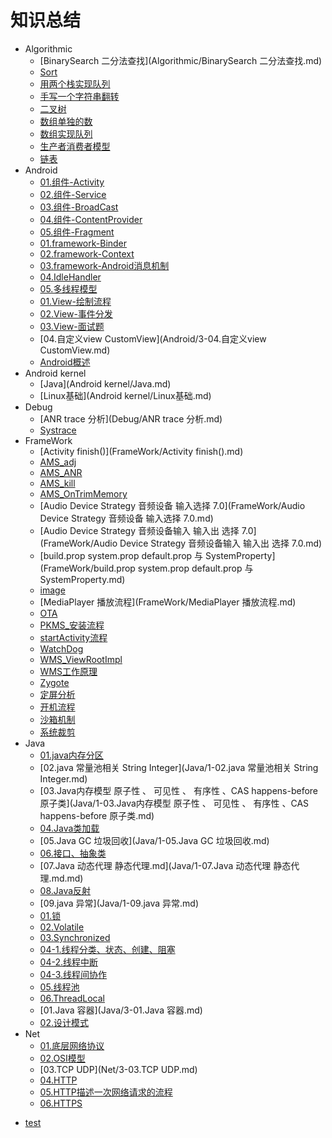 # 知识总结

- Algorithmic
  * [BinarySearch 二分法查找](Algorithmic/BinarySearch 二分法查找.md)
  * [Sort](Algorithmic/Sort.md)
  * [用两个栈实现队列](Algorithmic/Stack-用两个栈实现队列.md)
  * [手写一个字符串翻转](Algorithmic/String-手写一个字符串翻转.md)
  * [二叉树](Algorithmic/二叉树.md)
  * [数组单独的数](Algorithmic/数组单独的数.md)
  * [数组实现队列](Algorithmic/数组实现队列.md)
  * [生产者消费者模型](Algorithmic/生产者消费者模型.md)
  * [链表](Algorithmic/链表.md)
- Android
  * [01.组件-Activity](Android/1-01.组件-Activity.md)
  * [02.组件-Service](Android/1-02.组件-Service.md)
  * [03.组件-BroadCast](Android/1-03.组件-BroadCast.md)
  * [04.组件-ContentProvider](Android/1-04.组件-ContentProvider.md)
  * [05.组件-Fragment](Android/1-05.组件-Fragment.md)
  * [01.framework-Binder](Android/2-01.framework-Binder.md)
  * [02.framework-Context](Android/2-02.framework-Context.md)
  * [03.framework-Android消息机制](Android/2-03.framework-Android消息机制.md)
  * [04.IdleHandler](Android/2-04.IdleHandler.md)
  * [05.多线程模型](Android/2-05.多线程模型.md)
  * [01.View-绘制流程](Android/3-01.View-绘制流程.md)
  * [02.View-事件分发](Android/3-02.View-事件分发.md)
  * [03.View-面试题](Android/3-03.View-面试题.md)
  * [04.自定义view CustomView](Android/3-04.自定义view CustomView.md)
  * [Android概述](Android/Android概述.md)
- Android kernel
  * [Java](Android kernel/Java.md)
  * [Linux基础](Android kernel/Linux基础.md)
- Debug
  * [ANR trace 分析](Debug/ANR trace 分析.md)
  * [Systrace](Debug/Systrace.md)
- FrameWork
  * [Activity finish()](FrameWork/Activity finish().md)
  * [AMS_adj](FrameWork/AMS_adj.md)
  * [AMS_ANR](FrameWork/AMS_ANR.md)
  * [AMS_kill](FrameWork/AMS_kill.md)
  * [AMS_OnTrimMemory](FrameWork/AMS_OnTrimMemory.md)
  * [Audio Device Strategy 音频设备 输入选择 7.0](FrameWork/Audio Device Strategy 音频设备 输入选择 7.0.md)
  * [Audio Device Strategy 音频设备输入 输入出 选择 7.0](FrameWork/Audio Device Strategy 音频设备输入 输入出 选择 7.0.md)
  * [build.prop system.prop default.prop 与 SystemProperty](FrameWork/build.prop system.prop default.prop 与 SystemProperty.md)
  * [image](FrameWork/image.md)
  * [MediaPlayer 播放流程](FrameWork/MediaPlayer 播放流程.md)
  * [OTA](FrameWork/OTA.md)
  * [PKMS_安装流程](FrameWork/PKMS_安装流程.md)
  * [startActivity流程](FrameWork/startActivity流程.md)
  * [WatchDog](FrameWork/WatchDog.md)
  * [WMS_ViewRootImpl](FrameWork/WMS_ViewRootImpl.md)
  * [WMS工作原理](FrameWork/WMS工作原理.md)
  * [Zygote](FrameWork/Zygote.md)
  * [定屏分析](FrameWork/定屏分析.md)
  * [开机流程](FrameWork/开机流程.md)
  * [沙箱机制](FrameWork/沙箱机制.md)
  * [系统裁剪](FrameWork/系统裁剪.md)
- Java
  * [01.java内存分区](Java/1-01.java内存分区.md)
  * [02.java 常量池相关 String Integer](Java/1-02.java 常量池相关 String Integer.md)
  * [03.Java内存模型  原子性 、 可见性 、 有序性 、CAS happens-before 原子类](Java/1-03.Java内存模型  原子性 、 可见性 、 有序性 、CAS happens-before 原子类.md)
  * [04.Java类加载](Java/1-04.Java类加载.md)
  * [05.Java GC 垃圾回收](Java/1-05.Java GC 垃圾回收.md)
  * [06.接口、抽象类](Java/1-06.接口、抽象类.md)
  * [07.Java 动态代理 静态代理.md](Java/1-07.Java 动态代理 静态代理.md.md)
  * [08.Java反射](Java/1-08.Java反射.md)
  * [09.java 异常](Java/1-09.java 异常.md)
  * [01.锁](Java/2-01.锁.md)
  * [02.Volatile](Java/2-02.Volatile.md)
  * [03.Synchronized](Java/2-03.Synchronized.md)
  * [04-1.线程分类、状态、创建、阻塞](Java/2-04-1.线程分类、状态、创建、阻塞.md)
  * [04-2.线程中断](Java/2-04-2.线程中断.md)
  * [04-3.线程间协作](Java/2-04-3.线程间协作.md)
  * [05.线程池](Java/2-05.线程池.md)
  * [06.ThreadLocal](Java/2-06.ThreadLocal.md)
  * [01.Java 容器](Java/3-01.Java 容器.md)
  * [02.设计模式](Java/3-02.设计模式.md)
- Net
  * [01.底层网络协议](Net/3-01.底层网络协议.md)
  * [02.OSI模型](Net/3-02.OSI模型.md)
  * [03.TCP UDP](Net/3-03.TCP UDP.md)
  * [04.HTTP](Net/3-04.HTTP.md)
  * [05.HTTP描述一次网络请求的流程](Net/3-05.HTTP描述一次网络请求的流程.md)
  * [06.HTTPS](Net/3-06.HTTPS.md)
* [test](test.md)
